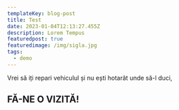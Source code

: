 ```yaml
---
templateKey: blog-post
title: Test
date: 2023-01-04T12:13:27.455Z
description: Lorem Tempus
featuredpost: true
featuredimage: /img/sigla.jpg
tags:
  - demo
---
```

Vrei să iți repari vehiculul și nu ești hotarât unde să-l duci,

## FĂ-NE O VIZITĂ!